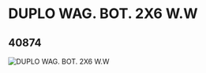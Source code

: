 # DUPLO WAG. BOT. 2X6 W.W
## 40874
![DUPLO WAG. BOT. 2X6 W.W](https://lc-www-live-s.legocdn.com/media/bricks/5/2/4162471.jpg)